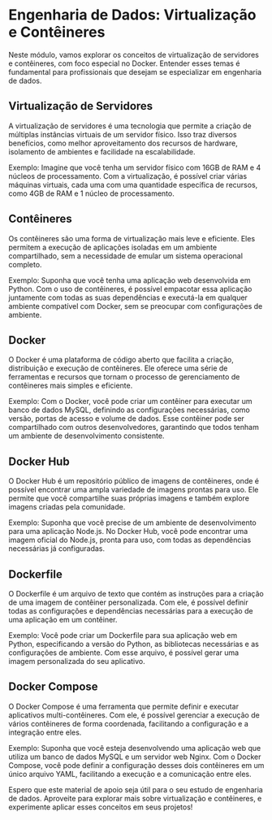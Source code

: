 # Engenharia de Dados: Virtualização e Contêineres

Neste módulo, vamos explorar os conceitos de virtualização de servidores e contêineres, com foco especial no Docker. Entender esses temas é fundamental para profissionais que desejam se especializar em engenharia de dados.

## Virtualização de Servidores

A virtualização de servidores é uma tecnologia que permite a criação de múltiplas instâncias virtuais de um servidor físico. Isso traz diversos benefícios, como melhor aproveitamento dos recursos de hardware, isolamento de ambientes e facilidade na escalabilidade. 

Exemplo: Imagine que você tenha um servidor físico com 16GB de RAM e 4 núcleos de processamento. Com a virtualização, é possível criar várias máquinas virtuais, cada uma com uma quantidade específica de recursos, como 4GB de RAM e 1 núcleo de processamento.

## Contêineres

Os contêineres são uma forma de virtualização mais leve e eficiente. Eles permitem a execução de aplicações isoladas em um ambiente compartilhado, sem a necessidade de emular um sistema operacional completo. 

Exemplo: Suponha que você tenha uma aplicação web desenvolvida em Python. Com o uso de contêineres, é possível empacotar essa aplicação juntamente com todas as suas dependências e executá-la em qualquer ambiente compatível com Docker, sem se preocupar com configurações de ambiente.

## Docker

O Docker é uma plataforma de código aberto que facilita a criação, distribuição e execução de contêineres. Ele oferece uma série de ferramentas e recursos que tornam o processo de gerenciamento de contêineres mais simples e eficiente.

Exemplo: Com o Docker, você pode criar um contêiner para executar um banco de dados MySQL, definindo as configurações necessárias, como versão, portas de acesso e volume de dados. Esse contêiner pode ser compartilhado com outros desenvolvedores, garantindo que todos tenham um ambiente de desenvolvimento consistente.

## Docker Hub

O Docker Hub é um repositório público de imagens de contêineres, onde é possível encontrar uma ampla variedade de imagens prontas para uso. Ele permite que você compartilhe suas próprias imagens e também explore imagens criadas pela comunidade.

Exemplo: Suponha que você precise de um ambiente de desenvolvimento para uma aplicação Node.js. No Docker Hub, você pode encontrar uma imagem oficial do Node.js, pronta para uso, com todas as dependências necessárias já configuradas.

## Dockerfile

O Dockerfile é um arquivo de texto que contém as instruções para a criação de uma imagem de contêiner personalizada. Com ele, é possível definir todas as configurações e dependências necessárias para a execução de uma aplicação em um contêiner.

Exemplo: Você pode criar um Dockerfile para sua aplicação web em Python, especificando a versão do Python, as bibliotecas necessárias e as configurações de ambiente. Com esse arquivo, é possível gerar uma imagem personalizada do seu aplicativo.

## Docker Compose

O Docker Compose é uma ferramenta que permite definir e executar aplicativos multi-contêineres. Com ele, é possível gerenciar a execução de vários contêineres de forma coordenada, facilitando a configuração e a integração entre eles.

Exemplo: Suponha que você esteja desenvolvendo uma aplicação web que utiliza um banco de dados MySQL e um servidor web Nginx. Com o Docker Compose, você pode definir a configuração desses dois contêineres em um único arquivo YAML, facilitando a execução e a comunicação entre eles.

Espero que este material de apoio seja útil para o seu estudo de engenharia de dados. Aproveite para explorar mais sobre virtualização e contêineres, e experimente aplicar esses conceitos em seus projetos!
